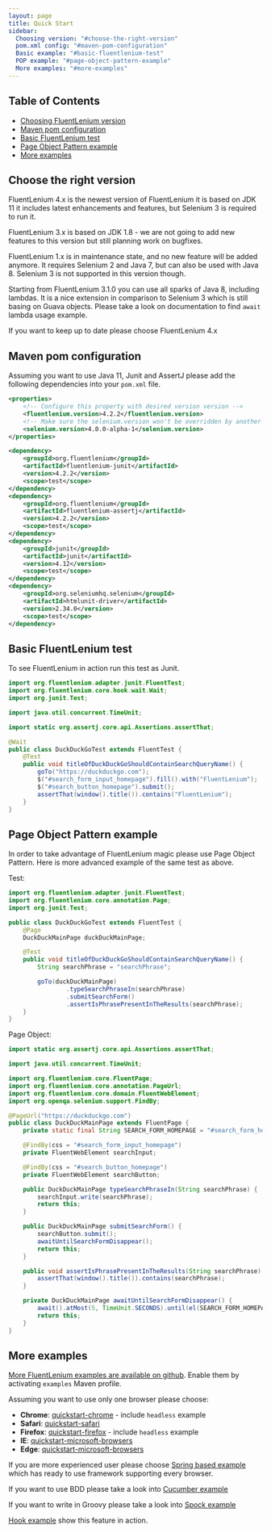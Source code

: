 ```yaml
---
layout: page
title: Quick Start
sidebar:
  Choosing version: "#choose-the-right-version"
  pom.xml config: "#maven-pom-configuration"
  Basic example: "#basic-fluentlenium-test"
  POP example: "#page-object-pattern-example"
  More examples: "#more-examples"
---
```


## Table of Contents
- [Choosing FluentLenium version](#choose-the-right-version)
- [Maven pom configuration](#maven-pom-configuration)
- [Basic FluentLenium test](#basic-fluentlenium-test)
- [Page Object Pattern example](#page-object-pattern-example)
- [More examples](#more-examples)

## Choose the right version

FluentLenium 4.x is the newest version of FluentLenium it is based on JDK 11 it includes latest enhancements and features, but Selenium 3 is required to run it.

FluentLenium 3.x is based on JDK 1.8 - we are not going to add new features to this version but still planning work on bugfixes.

FluentLenium 1.x is in maintenance state, and no new feature will be added anymore. It requires Selenium 2 and
Java 7, but can also be used with Java 8. Selenium 3 is not supported in this version though.

Starting from FluentLenium 3.1.0 you can use all sparks of Java 8, including lambdas. It is a nice extension in
comparison to Selenium 3 which is still basing on Guava objects. Please take a look on documentation to find `await`
lambda usage example.

If you want to keep up to date please choose FluentLenium 4.x


## Maven pom configuration

Assuming you want to use Java 11, Junit and AssertJ please add the following dependencies into your `pom.xml` file.

```xml
<properties>
    <!-- Configure this property with desired version version -->
    <fluentlenium.version>4.2.2</fluentlenium.version>
    <!-- Make sure the selenium.version won't be overridden by another pom.xml -->
    <selenium.version>4.0.0-alpha-1</selenium.version>
</properties>

<dependency>
    <groupId>org.fluentlenium</groupId>
    <artifactId>fluentlenium-junit</artifactId>
    <version>4.2.2</version>
    <scope>test</scope>
</dependency>
<dependency>
    <groupId>org.fluentlenium</groupId>
    <artifactId>fluentlenium-assertj</artifactId>
    <version>4.2.2</version>
    <scope>test</scope>
</dependency>
<dependency>
    <groupId>junit</groupId>
    <artifactId>junit</artifactId>
    <version>4.12</version>
    <scope>test</scope>
</dependency>
<dependency>
    <groupId>org.seleniumhq.selenium</groupId>
    <artifactId>htmlunit-driver</artifactId>
    <version>2.34.0</version>
    <scope>test</scope>
</dependency>
```

## Basic FluentLenium test

To see FluentLenium in action run this test as Junit.

```java
import org.fluentlenium.adapter.junit.FluentTest;
import org.fluentlenium.core.hook.wait.Wait;
import org.junit.Test;

import java.util.concurrent.TimeUnit;

import static org.assertj.core.api.Assertions.assertThat;

@Wait
public class DuckDuckGoTest extends FluentTest {
    @Test
    public void titleOfDuckDuckGoShouldContainSearchQueryName() {
        goTo("https://duckduckgo.com");
        $("#search_form_input_homepage").fill().with("FluentLenium");
        $("#search_button_homepage").submit();
        assertThat(window().title()).contains("FluentLenium");
    }
}
```

## Page Object Pattern example

In order to take advantage of FluentLenium magic please use Page Object Pattern. Here is more advanced example of the same test as above.

Test:

```java
import org.fluentlenium.adapter.junit.FluentTest;
import org.fluentlenium.core.annotation.Page;
import org.junit.Test;

public class DuckDuckGoTest extends FluentTest {
    @Page
    DuckDuckMainPage duckDuckMainPage;

    @Test
    public void titleOfDuckDuckGoShouldContainSearchQueryName() {
        String searchPhrase = "searchPhrase";

        goTo(duckDuckMainPage)
                .typeSearchPhraseIn(searchPhrase)
                .submitSearchForm()
                .assertIsPhrasePresentInTheResults(searchPhrase);
    }
}
```

Page Object:

```java
import static org.assertj.core.api.Assertions.assertThat;

import java.util.concurrent.TimeUnit;

import org.fluentlenium.core.FluentPage;
import org.fluentlenium.core.annotation.PageUrl;
import org.fluentlenium.core.domain.FluentWebElement;
import org.openqa.selenium.support.FindBy;

@PageUrl("https://duckduckgo.com")
public class DuckDuckMainPage extends FluentPage {
    private static final String SEARCH_FORM_HOMEPAGE = "#search_form_homepage";

    @FindBy(css = "#search_form_input_homepage")
    private FluentWebElement searchInput;

    @FindBy(css = "#search_button_homepage")
    private FluentWebElement searchButton;

    public DuckDuckMainPage typeSearchPhraseIn(String searchPhrase) {
        searchInput.write(searchPhrase);
        return this;
    }

    public DuckDuckMainPage submitSearchForm() {
        searchButton.submit();
        awaitUntilSearchFormDisappear();
        return this;
    }

    public void assertIsPhrasePresentInTheResults(String searchPhrase) {
        assertThat(window().title()).contains(searchPhrase);
    }

    private DuckDuckMainPage awaitUntilSearchFormDisappear() {
        await().atMost(5, TimeUnit.SECONDS).until(el(SEARCH_FORM_HOMEPAGE)).not().present();
        return this;
    }
}
```

## More examples

[More FluentLenium examples are available on github](https://github.com/FluentLenium/FluentLenium/tree/develop/examples).
Enable them by activating ```examples``` Maven profile.

Assuming you want to use only one browser please choose:

- **Chrome**: [quickstart-chrome](https://github.com/FluentLenium/FluentLenium/tree/develop/examples/quickstart-chrome) - include `headless` example
- **Safari**: [quickstart-safari](https://github.com/FluentLenium/FluentLenium/tree/develop/examples/quickstart-safari)
- **Firefox**: [quickstart-firefox](https://github.com/FluentLenium/FluentLenium/tree/develop/examples/quickstart-firefox) - include `headless` example
- **IE**: [quickstart-microsoft-browsers](https://github.com/FluentLenium/FluentLenium/tree/develop/examples/quickstart-microsoft-browsers)
- **Edge**: [quickstart-microsoft-browsers](https://github.com/FluentLenium/FluentLenium/tree/develop/examples/quickstart-microsoft-browsers)

If you are more experienced user please choose [Spring based example](https://github.com/FluentLenium/FluentLenium/tree/develop/examples/spring)
which has ready to use framework supporting every browser.

If you want to use BDD please take a look into [Cucumber example](https://github.com/FluentLenium/FluentLenium/tree/develop/examples/cucumber)

If you want to write in Groovy please take a look into [Spock example](https://github.com/FluentLenium/FluentLenium/tree/develop/examples/spock)

[Hook example](https://github.com/FluentLenium/FluentLenium/tree/develop/examples/hooks) show this feature in action.